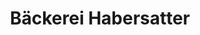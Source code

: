 ---
title: "Bäckerei Habersatter"
url: /altenmarkt-im-pongau/baeckerei-habersatter/
shop: Bäckerei
---